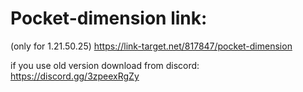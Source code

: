 # Pocket-dimension link:
(only for 1.21.50.25)
https://link-target.net/817847/pocket-dimension

if you use old version download from discord:
https://discord.gg/3zpeexRgZy
